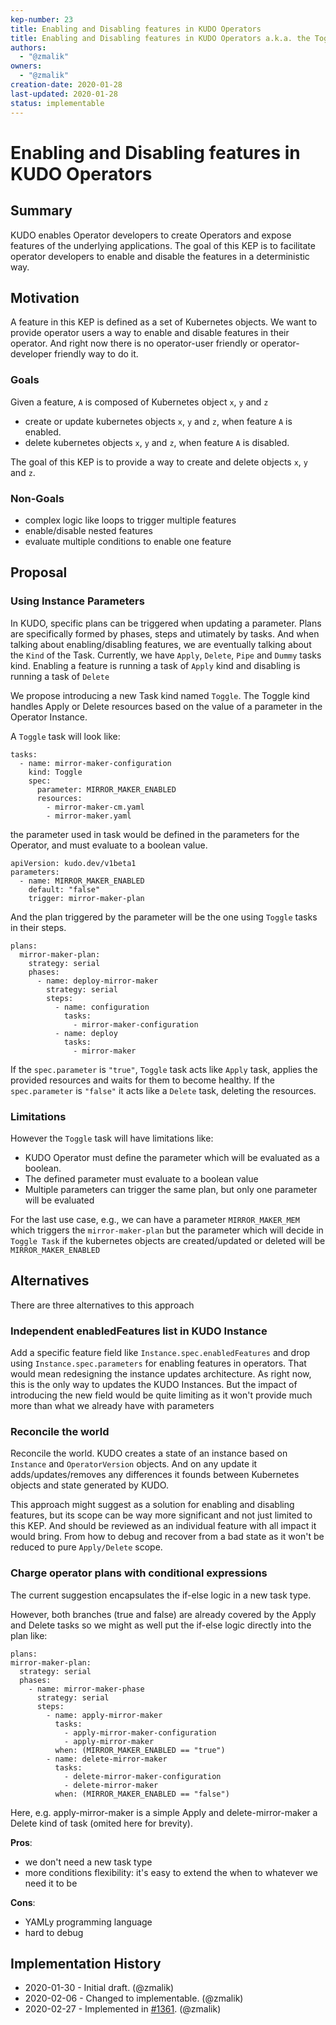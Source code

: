 ```yaml
---
kep-number: 23
title: Enabling and Disabling features in KUDO Operators
title: Enabling and Disabling features in KUDO Operators a.k.a. the Toggle task
authors:
  - "@zmalik"
owners:
  - "@zmalik"
creation-date: 2020-01-28
last-updated: 2020-01-28
status: implementable
---
```


# Enabling and Disabling features in KUDO Operators

## Summary 

KUDO enables Operator developers to create Operators and expose features of the underlying applications. 
The goal of this KEP is to facilitate operator developers to enable and disable the features in a deterministic way.

## Motivation

A feature in this KEP is defined as a set of Kubernetes objects.
We want to provide operator users a way to enable and disable features in their operator. And right now there is no operator-user friendly or operator-developer friendly way to do it. 

### Goals

Given a feature, `A` is composed of Kubernetes object `x`, `y` and `z`
 
- create or update kubernetes objects  `x`, `y` and `z`, when feature `A` is enabled.
- delete kubernetes objects  `x`, `y` and `z`, when feature `A` is disabled.

The goal of this KEP is to provide a way to create and delete objects `x`, `y` and `z`. 

### Non-Goals

- complex logic like loops to trigger multiple features
- enable/disable nested features
- evaluate multiple conditions to enable one feature

## Proposal

### Using Instance Parameters

In KUDO, specific plans can be triggered when updating a parameter. Plans are specifically formed by phases, steps and utimately by tasks.
And when talking about enabling/disabling features, we are eventually talking about the `Kind` of the Task. Currently, we have `Apply`, `Delete`, `Pipe` and `Dummy` tasks kind.
Enabling a feature is running a task of `Apply` kind and disabling is running a task of `Delete`

We propose introducing a new Task kind named `Toggle`. The Toggle kind handles Apply or Delete resources based on the value of a parameter in the Operator Instance.

A `Toggle` task will look like:

```
tasks:
  - name: mirror-maker-configuration
    kind: Toggle
    spec:
      parameter: MIRROR_MAKER_ENABLED
      resources:
        - mirror-maker-cm.yaml
        - mirror-maker.yaml
```


the parameter used in task would be defined in the parameters for the Operator, and must evaluate to a boolean value.
```
apiVersion: kudo.dev/v1beta1
parameters:
  - name: MIRROR_MAKER_ENABLED
    default: "false"
    trigger: mirror-maker-plan
```

And the plan triggered by the parameter will be the one using `Toggle` tasks in their steps.

```
plans:
  mirror-maker-plan:
    strategy: serial
    phases:
      - name: deploy-mirror-maker
        strategy: serial
        steps:
          - name: configuration
            tasks:
              - mirror-maker-configuration
          - name: deploy
            tasks:
              - mirror-maker
```

If the `spec.parameter` is `"true"`, `Toggle` task acts like `Apply` task, applies the provided resources and waits for them to become healthy.
If the `spec.parameter` is `"false"` it acts like a `Delete` task, deleting the resources.

### Limitations

However the `Toggle` task will have limitations like:

- KUDO Operator must define the parameter which will be evaluated as a boolean.
- The defined parameter must evaluate to a boolean value
- Multiple parameters can trigger the same plan, but only one parameter will be evaluated

For the last use case, e.g., we can have a parameter `MIRROR_MAKER_MEM` which triggers the `mirror-maker-plan` but
the parameter which will decide in `Toggle Task` if the kubernetes objects are created/updated or deleted will be `MIRROR_MAKER_ENABLED`

## Alternatives

There are three alternatives to this approach

### Independent enabledFeatures list in KUDO Instance
Add a specific feature field like `Instance.spec.enabledFeatures` and drop using `Instance.spec.parameters` for enabling features in operators. 
That would mean redesigning the instance updates architecture. As right now, this is the only way to updates the KUDO Instances. 
But the impact of introducing the new field would be quite limiting as it won't provide much more than what we already have with parameters 

### Reconcile the world
Reconcile the world. KUDO creates a state of an instance based on `Instance` and `OperatorVersion` objects. And on
any update it adds/updates/removes any differences it founds between Kubernetes objects and state generated by KUDO.

This approach might suggest as a solution for enabling and disabling features, but its scope can be way more significant and not just limited to this KEP.
And should be reviewed as an individual feature with all impact it would bring. From how to debug and recover from a bad state as it won't be reduced to pure `Apply/Delete` scope.

### Charge operator plans with conditional expressions
The current suggestion encapsulates the if-else logic in a new task type. 

However, both branches (true and false) are already covered by the Apply and Delete tasks so we might as well put the if-else logic directly into the plan like:

```
plans:
mirror-maker-plan:
  strategy: serial
  phases:
    - name: mirror-maker-phase
      strategy: serial
      steps:
        - name: apply-mirror-maker
          tasks:
            - apply-mirror-maker-configuration
            - apply-mirror-maker
          when: (MIRROR_MAKER_ENABLED == "true")
        - name: delete-mirror-maker
          tasks:
            - delete-mirror-maker-configuration
            - delete-mirror-maker
          when: (MIRROR_MAKER_ENABLED == "false")
```
Here, e.g. apply-mirror-maker is a simple Apply and delete-mirror-maker a Delete kind of task (omited here for brevity).

**Pros**:

- we don't need a new task type
- more conditions flexibility: it's easy to extend the when to whatever we need it to be

**Cons**:

- YAMLy programming language
- hard to debug


## Implementation History

- 2020-01-30 - Initial draft. (@zmalik)
- 2020-02-06 - Changed to implementable. (@zmalik)
- 2020-02-27 - Implemented in [#1361](https://github.com/kudobuilder/kudo/pull/1361). (@zmalik)
